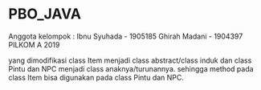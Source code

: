 # PBO_JAVA
Anggota kelompok : Ibnu Syuhada  - 1905185
                   Ghirah Madani - 1904397
PILKOM A 2019                  

yang dimodifikasi class Item menjadi class abstract/class induk dan class Pintu dan NPC menjadi class anaknya/turunannya.
sehingga method pada class Item bisa digunakan pada class Pintu dan NPC.
